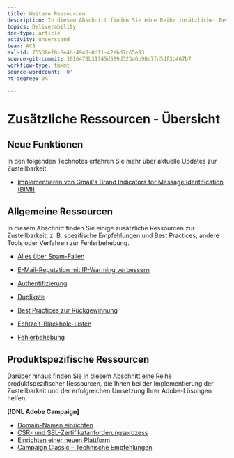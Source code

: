 ```yaml
---
title: Weitere Ressourcen
description: In diesem Abschnitt finden Sie eine Reihe zusätzlicher Ressourcen zur Zustellbarkeit.
topics: Deliverability
doc-type: article
activity: understand
team: ACS
exl-id: 75538ef8-8e4b-4940-8d11-42ebd7c65e93
source-git-commit: 3616470b31f45d589d323a6b90c7fd5df3b467b7
workflow-type: tm+mt
source-wordcount: '0'
ht-degree: 0%

---
```


# Zusätzliche Ressourcen - Übersicht

## Neue Funktionen

In den folgenden Technotes erfahren Sie mehr über aktuelle Updates zur Zustellbarkeit.

* [Implementieren von Gmail&#39;s Brand Indicators for Message Identification (BIMI)](../technotes/implement-bimi.md)

## Allgemeine Ressourcen

In diesem Abschnitt finden Sie einige zusätzliche Ressourcen zur Zustellbarkeit, z. B. spezifische Empfehlungen und Best Practices, andere Tools oder Verfahren zur Fehlerbehebung.

* [Alles über Spam-Fallen](../../help/additional-resources/all-about-spam-traps.md)
* [E-Mail-Reputation mit IP-Warming verbessern](../../help/additional-resources/increase-reputation-with-ip-warming.md)
* [Authentifizierung](../../help/additional-resources/authentication.md)
* [Duplikate](../../help/additional-resources/duplicates.md)
* [Best Practices zur Rückgewinnung](../../help/additional-resources/re-engagement.md)
* [Echtzeit-Blackhole-Listen](../../help/additional-resources/blocklist-databases.md)
* [Fehlerbehebung](../../help/additional-resources/troubleshooting.md)

   <!--
    [IP Certification](../../help/additional-resources/ip-certification.md)
    [Third-party monitoring tools](../../help/additional-resources/third-party-monitoring-tools.md)-->

## Produktspezifische Ressourcen

Darüber hinaus finden Sie in diesem Abschnitt eine Reihe produktspezifischer Ressourcen, die Ihnen bei der Implementierung der Zustellbarkeit und der erfolgreichen Umsetzung Ihrer Adobe-Lösungen helfen.

**[!DNL Adobe Campaign]**

* [Domain-Namen einrichten](../../help/additional-resources/ac-domain-name-setup.md)
* [CSR- und SSL-Zertifikatanforderungsprozess](../../help/additional-resources/ac-ssl-certificate-request.md)
* [Einrichten einer neuen Plattform](../../help/additional-resources/ac-starting-new-platform.md)
* [Campaign Classic – Technische Empfehlungen](../../help/additional-resources/acc-technical-recommendations.md)
